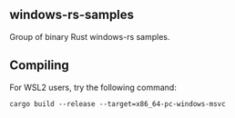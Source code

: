 ## windows-rs-samples

Group of binary Rust windows-rs samples.


## Compiling

For WSL2 users, try the following command:
 
```
cargo build --release --target=x86_64-pc-windows-msvc
```
